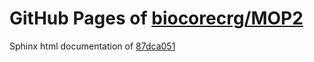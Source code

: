 GitHub Pages of [biocorecrg/MOP2](https://github.com/biocorecrg/MOP2.git)
===
Sphinx html documentation of [87dca051](https://github.com/biocorecrg/MOP2/tree/87dca0516188692d71756ca19aa208bb371343f0)

